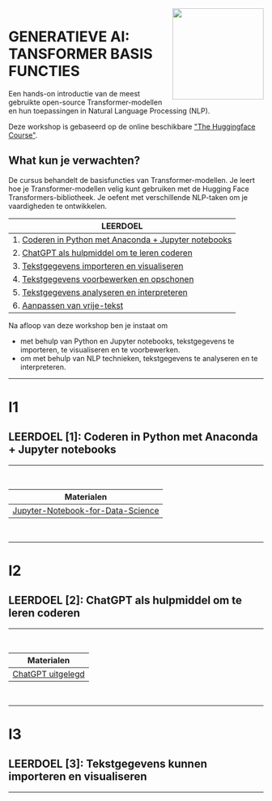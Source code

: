 <img align="right" width="180" height="180" src="https://avatars.githubusercontent.com/u/115706761?s=400&u=7c6cae892816e172b0b7eef99f2d32adb948c6ad&v=4">

# GENERATIEVE AI: TANSFORMER BASIS FUNCTIES

Een hands-on introductie van de meest gebruikte open-source Transformer-modellen en hun toepassingen in Natural Language Processing (NLP). 

Deze workshop is gebaseerd op de online beschikbare ["The Huggingface Course"](https://huggingface.co/learn/nlp-course/chapter1/).


## What kun je verwachten?

De cursus behandelt de basisfuncties van Transformer-modellen.
Je leert hoe je Transformer-modellen velig kunt gebruiken met de Hugging Face Transformers-bibliotheek.
Je oefent met verschillende NLP-taken om je vaardigheden te ontwikkelen.





|LEERDOEL|
| --------- |
| 1. [Coderen in Python met Anaconda + Jupyter notebooks](#l1) |
| 2. [ChatGPT als hulpmiddel om te leren coderen](#l2) |
| 3. [Tekstgegevens importeren en visualiseren](#l3)  | 
| 4. [Tekstgegevens voorbewerken en opschonen](#l4)  |
| 5. [Tekstgegevens analyseren en interpreteren](#l5)  |
| 6. [Aanpassen van vrije-tekst](#l6)   |

Na afloop van deze workshop ben je instaat om 
* met behulp van Python en Jupyter notebooks, tekstgegevens te importeren, te visualiseren en te voorbewerken. <br>
*  om met behulp van NLP technieken, tekstgegevens te analyseren en te interpreteren. <br>



********
# l1
## LEERDOEL [1]: Coderen in Python met Anaconda + Jupyter notebooks
******** 

<br>

|Materialen|
| --------- |
| [Jupyter-Notebook-for-Data-Science](https://github.com/HR-DATA-FABRIC/Jupyter-Notebook-for-Data-Science)| 

<br>

********
# l2
## LEERDOEL [2]: ChatGPT als hulpmiddel om te leren coderen
******** 

<br>


|Materialen|
| --------- |
| [ChatGPT uitgelegd](https://github.com/HR-ChatGPT/ChatGPT-UITGELEGD) |

<br>

********
# l3
## LEERDOEL [3]: Tekstgegevens kunnen importeren en visualiseren
******** 
